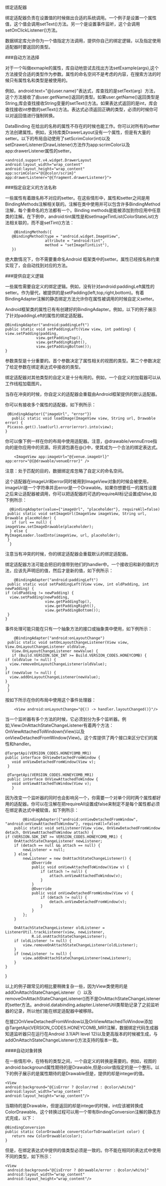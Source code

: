 绑定适配器

绑定适配器负责在设置值的时候做出合适的系统调用。一个例子是设置一个属性值，这个值会调用setText()方法。另一个是设置事件监听，这个会调用setOnClickListener()方法。

数据绑定库允许你为一个值指定方法调用，提供你自己的绑定逻辑，以及指定使用适配器时要返回的类型。

###自动方法选择
	
对于一个叫做exmaple的属性，库自动地尝试去找出方法setExample(args),这个方法接受合适的类型作为参数。属性的命名空间不是考虑的内容，在搜索方法的时候只有属性名和类型是被使用的。

例如，android:text="@{user.name}"表达式，库查找的是setText(arg）方法，这个方法接收了由user.getName()返回的类型。如果user.getName()返回类型是String,库会查找接收String变量的setText()方法。如果表达式返回的是int，库会查找接收int参数的setText()方法。表达式必须返回正确的类型，必须的时候你可以对返回值进行强制转换。

DataBinding 在给出的名称的属性不存在的时候也能工作。你可以对所有的setter方法创建属性。例如，支持库类DrawerLayout没有一个属性，但是有大量的setter。以下的布局自动使用了setScrimColor(int)以及setDrawerListener(DrawListener)方法作为app:scrimColor以及app:drawerListener属性的setter。

	<android.support.v4.widget.DrawerLayout
    android:layout_width="wrap_content"
    android:layout_height="wrap_content"
    app:scrimColor="@{@color/scrim}"
    app:drawerListener="@{fragment.drawerListener}">	
###指定自定义的方法名称

一些属性有着跟名称不对应的setter。在这些情形中，属性和setter之间是用BindingMethods注解相关联的。注解在类中使用并可以包含许多BindingMethod注解，每个重命名的方法都有一个。Binding methods是能被添加到你应用中任意类的注解。在下例中，android:tint属性是和setImageTintList(ColorStateList)方法相关联的，而不是setTint()方法：

		@BindingMethods({
       @BindingMethod(type = "android.widget.ImageView",
                      attribute = "android:tint",
                      method = "setImageTintList"),
       })
	
绝大数情况下，你不需要重命名Android 框架类中的setter。属性已经按名称约束实现了，会自动找到对应的方法。

###提供自定义逻辑	

一些属性需要自定义的绑定逻辑。例如，没有针对android:paddingLeft属性的setter。作为替代，被提供的是setPadding(left,top,right,bottom)。有着BindingAdapter注解的静态绑定方法允许你在属性被调用的时候自定义setter。

Android框架类的属性已有有创建好的BindingAdapter。例如，以下的例子展示了针对paddingLeft的属性的绑定适配器。

    @BindingAdapter("android:paddingLeft")
    public static void setPaddingLeft(View view, int padding) {
    view.setPadding(padding,
                  view.getPaddingTop(),
                  view.getPaddingRight(),
                  view.getPaddingBottom());
    }
    
参数类型是十分重要的。首个参数决定了属性相关的视图的类型。第二个参数决定了给定参数在绑定表达式中接收的类型。

绑定适配器对其他类型的自定义是十分有用的。例如，一个自定义的加载器可以从工作线程加载图片。

当存在冲突的时候，你自定义的适配器会重载由Android框架提供的默认适配器。

你可以有接收多个属性的适配器，如下例所示：
      
     @BindingAdapter({"imageUrl", "error"})
       public static void loadImage(ImageView view, String url, Drawable error) {
     Picasso.get().load(url).error(error).into(view);
    }
  
你可以像下例一样在你的布局中使用适配器。注意，@drawable/vennuErroe指向的是你应用中的资源。将资源包裹在@{}中，使其成为一个合法的绑定表达式。

		<ImageView app:imageUrl="@{venue.imageUrl}" app:error="@{@drawable/venueError}" />

注意：处于匹配的目的，数据绑定库忽略了自定义的命名空间。

这个适配器在imageUrl和error同时被用到ImageView对象的时候会被使用，imageUrl是一个字符串并且error是一个Drawable。如果你想要任一的属性设置之后来让适配器被调用，你可以把适配器的可选的requireAll标记设置成false,如下例所示：
   
      @BindingAdapter(value={"imageUrl", "placeholder"}, requireAll=false)
     public static void setImageUrl(ImageView imageView, String url, Drawable placeHolder) {
       if (url == null) {
    imageView.setImageDrawable(placeholder);
      } else {
    MyImageLoader.loadInto(imageView, url, placeholder);
     }
      }
		
注意当有冲突的时候，你的绑定适配器会重载默认的绑定适配器。

绑定适配器方法可能会把旧的值带到他们的handler中。一个接收旧和新的值的方法，应该先声明旧的值，然后才是新的值，如下例所示：

		@BindingAdapter("android:paddingLeft")
     public static void setPaddingLeft(View view, int oldPadding, int newPadding) {
    if (oldPadding != newPadding) {
      view.setPadding(newPadding,
                      view.getPaddingTop(),
                      view.getPaddingRight(),
                      view.getPaddingBottom());
     }
    }		

事件处理可能只能在只有一个抽象方法的接口或抽象类中使用，如下例所示：

		@BindingAdapter("android:onLayoutChange")
     public static void setOnLayoutChangeListener(View view, View.OnLayoutChangeListener oldValue,
       View.OnLayoutChangeListener newValue) {
       if (Build.VERSION.SDK_INT >= Build.VERSION_CODES.HONEYCOMB) {
    if (oldValue != null) {
      view.removeOnLayoutChangeListener(oldValue);
    }
    if (newValue != null) {
      view.addOnLayoutChangeListener(newValue);
    }
     }
     }
按如下所示在你的布局中使用这个事件处理器：

 		<View android:onLayoutChange="@{() -> handler.layoutChanged()}"/>
当一个监听器有多个方法的时候，它必须划分为多个监听器。例如,View.OnAttachStateChangeListener有着两个方法：OnViewAttachedToWindown(View)以及onViewDetachedFromWindow(View)。这个库提供了两个接口来区分它们的属性和handler。

	@TargetApi(VERSION_CODES.HONEYCOMB_MR1)
    public interface OnViewDetachedFromWindow {
       void onViewDetachedFromWindow(View v);
     }

     @TargetApi(VERSION_CODES.HONEYCOMB_MR1)
     public interface OnViewAttachedToWindow {
       void onViewAttachedToWindow(View v);
       } 
 
 因为改变一个监听器的同时也会影响另一个，你需要一个对单个同时两个属性都好用的适配器。你可以在注解在把requireAll设置成false来制定不是每个属性都必须在绑定表达式中被赋值，如下例所示：
 
 			@BindingAdapter({"android:onViewDetachedFromWindow", 			"android:onViewAttachedToWindow"}, requireAll=false)
		public static void setListener(View view, OnViewDetachedFromWindow detach, OnViewAttachedToWindow attach) {
    if (VERSION.SDK_INT >= VERSION_CODES.HONEYCOMB_MR1) {
        OnAttachStateChangeListener newListener;
        if (detach == null && attach == null) {
            newListener = null;
        } else {
            newListener = new OnAttachStateChangeListener() {
                @Override
                public void onViewAttachedToWindow(View v) {
                    if (attach != null) {
                        attach.onViewAttachedToWindow(v);
                    }
                }
                @Override
                public void onViewDetachedFromWindow(View v) {
                    if (detach != null) {
                        detach.onViewDetachedFromWindow(v);
                    }
                }
            };
        }

        OnAttachStateChangeListener oldListener = ListenerUtil.trackListener(view, newListener,
                R.id.onAttachStateChangeListener);
        if (oldListener != null) {
            view.removeOnAttachStateChangeListener(oldListener);
        }
        if (newListener != null) {
            view.addOnAttachStateChangeListener(newListener);
        }
    }
}
      
以上的例子跟常见的相比要稍微复杂一些，因为View类使用的是addOnAttachStateChangeListener（）以及removeOnAttachStateChangeListener()而不是OnAttachStateChangeListener的setter方法。android.databinding.adapter.ListenerUtil类帮助记录了之前监听器的记录，所以他们能在绑定适配器中被移除。

在接口OnViewDetachedFromWindow以及OnViewAttachedToWindow添加@TargetApi(VERSION_CODES.HONEYCOMB_MR1注解，数据绑定代码生成器知道监听器只在运行在Android 3.1(API level 12)以及更高版本的时候被生成，与addOnAttachStateChangeListener()方法支持的版本一致。

####自动对象转换

在一些情形中，在特有的类型之间，一个自定义的转换是需要的。例如，视图的android:background属性期待的是Drawable,但是color值指定的是一个整形。以下的例子展示的是属性期待的是Drawable但是，提供的却是integer的值。

	<View
    android:background="@{isError ? @color/red : @color/white}"
    android:layout_width="wrap_content"
    android:layout_height="wrap_content"/>
    
当期待的是Drawable，但是返回的却是integer的时候，int应该被转换成ColorDrawable。这个转换过程可以用一个带有BindingConversion注解的静态方式完成，以下：

	@BindingConversion
    public static ColorDrawable convertColorToDrawable(int color) {
       return new ColorDrawable(color);
    } 

但是，在绑定表达式中提供的值类型必须是一致的。你不能在相同的表达式中使用不同的类型，如下所示：
	
	<View
     android:background="@{isError ? @drawable/error : @color/white}"
     android:layout_width="wrap_content"
     android:layout_height="wrap_content"/>  